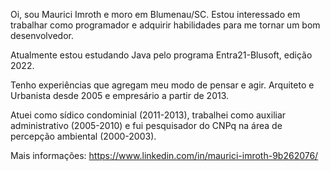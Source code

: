 Oi, sou Maurici Imroth e moro em Blumenau/SC.
Estou interessado em trabalhar como programador e adquirir habilidades para me tornar um bom desenvolvedor.

Atualmente estou estudando Java pelo programa Entra21-Blusoft, edição 2022.

Tenho experiências que agregam meu modo de pensar e agir.
Arquiteto e Urbanista desde 2005 e empresário a partir de 2013.

Atuei como sídico condominial (2011-2013), trabalhei como auxiliar administrativo (2005-2010) 
e fui pesquisador do CNPq na área de percepção ambiental (2000-2003).

Mais informações:
https://www.linkedin.com/in/maurici-imroth-9b262076/
